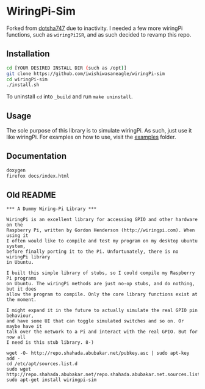 # WiringPi-Sim

Forked from [dotsha747](https://github.com/dotsha747/WiringPi-Sim) due to inactivity. I needed a few more wiringPi functions, such as `wiringPiISR`, and as such decided to revamp this repo.

## Installation

```bash
cd [YOUR DESIRED INSTALL DIR (such as /opt)]
git clone https://github.com/iwishiwasaneagle/wiringPi-sim
cd wiringPi-sim
./install.sh
```

To uninstall `cd` into `_build` and run `make uninstall`.

## Usage

The sole purpose of this library is to simulate wiringPi. As such, just use it like wiringPi. For examples on how to use, visit the [examples](./examples) folder.

## Documentation

```bash
doxygen
firefox docs/index.html
``` 

## Old README

```
*** A Dummy Wiring-Pi Library ***

WiringPi is an excellent library for accessing GPIO and other hardware on the
Raspberry Pi, written by Gordon Henderson (http://wiringpi.com). When using it
I often would like to compile and test my program on my desktop ubuntu system, 
before finally porting it to the Pi. Unfortunately, there is no wiringPi library
in Ubuntu. 

I built this simple library of stubs, so I could compile my Raspberry Pi programs
on Ubuntu. The wiringPi methods are just no-op stubs, and do nothing, but it does
allow the program to compile. Only the core library functions exist at the moment.

I might expand it in the future to actually simulate the real GPIO pin behaviour,
and have some UI that can toggle simulated switches and so on. Or maybe have it
talk over the network to a Pi and interact with the real GPIO. But for now all
I need is this stub library. 8-)

wget -O- http://repo.shahada.abubakar.net/pubkey.asc | sudo apt-key add -
cd /etc/apt/sources.list.d
sudo wget http://repo.shahada.abubakar.net/repo.shahada.abubakar.net.sources.list
sudo apt-get install wiringpi-sim
```
